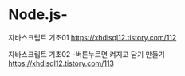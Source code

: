 # Node.js-
자바스크립트 기초01 
https://xhdlsql12.tistory.com/112 

자바스크립트 기초02 -버튼누르면 켜지고 닫기 만들기
https://xhdlsql12.tistory.com/113
